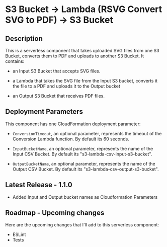 
# S3 Bucket -> Lambda (RSVG Convert SVG to PDF) -> S3 Bucket

## Description

This is a serverless component that takes uploaded SVG files from one S3 Bucket, converts them to PDF and uploads to another S3 Bucket. It contains:

- an Input S3 Bucket that accepts SVG files.

- a Lambda that takes the SVG file from the Input S3 bucket, converts it the file to a PDF and uploads it to the Output bucket

- an Output S3 Bucket that receives PDF files.

## Deployment Parameters

This component has one CloudFormation deployment parameter:

- `ConversionTimeout`, an optional parameter, represents the timeout of the Conversion Lambda function. By default its 60 seconds.

- `InputBucketName`, an optional parameter, represents the name of the Input CSV Bucket. By default its "s3-lambda-csv-input-s3-bucket".

- `OutputBucketName`, an optional parameter, represents the name of the Output CSV Bucket. By default its "s3-lambda-csv-output-s3-bucket".

## Latest Release - 1.1.0

- Added Input and Output bucket names as Cloudformation Parameters

## Roadmap - Upcoming changes

Here are the upcoming changes that I'll add to this serverless component:

- ESLint
- Tests